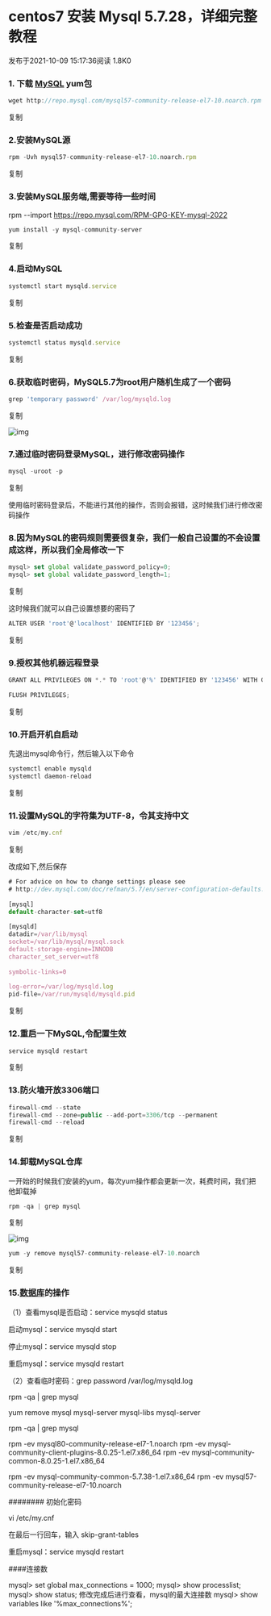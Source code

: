# centos7 安装 Mysql 5.7.28，详细完整教程

发布于2021-10-09 15:17:36阅读 1.8K0

### 1. 下载 [MySQL](https://cloud.tencent.com/product/cdb?from=10680) yum包

```javascript
wget http://repo.mysql.com/mysql57-community-release-el7-10.noarch.rpm
```

复制

###  2.安装MySQL源

```javascript
rpm -Uvh mysql57-community-release-el7-10.noarch.rpm
```

复制

### 3.安装MySQL服务端,需要等待一些时间

rpm --import https://repo.mysql.com/RPM-GPG-KEY-mysql-2022

```javascript
yum install -y mysql-community-server
```

复制

### 4.启动MySQL

```javascript
systemctl start mysqld.service
```

复制

### 5.检查是否启动成功

```javascript
systemctl status mysqld.service
```

复制

### 6.获取临时密码，MySQL5.7为root用户随机生成了一个密码

```javascript
grep 'temporary password' /var/log/mysqld.log 
```

复制

![img](https://ask.qcloudimg.com/http-save/yehe-1159019/fd9d5d73d1a67a153f727dd860420f03.png?imageView2/2/w/1620)

### 7.通过临时密码登录MySQL，进行修改密码操作

```javascript
mysql -uroot -p
```

复制

使用临时密码登录后，不能进行其他的操作，否则会报错，这时候我们进行修改密码操作

### 8.因为MySQL的密码规则需要很复杂，我们一般自己设置的不会设置成这样，所以我们全局修改一下

```javascript
mysql> set global validate_password_policy=0;
mysql> set global validate_password_length=1;
```

复制

这时候我们就可以自己设置想要的密码了

```javascript
ALTER USER 'root'@'localhost' IDENTIFIED BY '123456';
```

复制

### 9.授权其他机器远程登录

```javascript
GRANT ALL PRIVILEGES ON *.* TO 'root'@'%' IDENTIFIED BY '123456' WITH GRANT OPTION;
 
FLUSH PRIVILEGES;
```

复制

### 10.开启开机自启动

先退出mysql命令行，然后输入以下命令

```javascript
systemctl enable mysqld
systemctl daemon-reload
```

复制

### 11.设置MySQL的字符集为UTF-8，令其支持中文

```javascript
vim /etc/my.cnf
```

复制

改成如下,然后保存

```javascript
# For advice on how to change settings please see
# http://dev.mysql.com/doc/refman/5.7/en/server-configuration-defaults.html
 
[mysql]
default-character-set=utf8
 
[mysqld]
datadir=/var/lib/mysql
socket=/var/lib/mysql/mysql.sock
default-storage-engine=INNODB
character_set_server=utf8
 
symbolic-links=0
 
log-error=/var/log/mysqld.log
pid-file=/var/run/mysqld/mysqld.pid
```

复制

### 12.重启一下MySQL,令配置生效

```javascript
service mysqld restart
```

复制

### 13.防火墙开放3306端口

```javascript
firewall-cmd --state
firewall-cmd --zone=public --add-port=3306/tcp --permanent
firewall-cmd --reload
```

复制

### 14.卸载MySQL仓库

一开始的时候我们安装的yum，每次yum操作都会更新一次，耗费时间，我们把他卸载掉

```javascript
rpm -qa | grep mysql
```

复制

![img](https://ask.qcloudimg.com/http-save/yehe-1159019/43d2cecaf465780dd891cf6dbda1bd8d.png?imageView2/2/w/1620)

```javascript
yum -y remove mysql57-community-release-el7-10.noarch
```

复制

### 15.[数据库](https://cloud.tencent.com/solution/database?from=10680)的操作

（1）查看mysql是否启动：service mysqld status

启动mysql：service mysqld start

停止mysql：service mysqld stop

重启mysql：service mysqld restart

（2）查看临时密码：grep password /var/log/mysqld.log



rpm -qa |  grep mysql

yum remove mysql mysql-server mysql-libs mysql-server

rpm -qa | grep mysql

rpm -ev mysql80-community-release-el7-1.noarch
rpm -ev mysql-community-client-plugins-8.0.25-1.el7.x86_64
rpm -ev mysql-community-common-8.0.25-1.el7.x86_64

rpm -ev mysql-community-common-5.7.38-1.el7.x86_64
rpm -ev mysql57-community-release-el7-10.noarch



######## 初始化密码

vi /etc/my.cnf

在最后一行回车，输入 skip-grant-tables

重启mysql：service mysqld restart



####连接数

mysql> set global max_connections = 1000;
mysql> show processlist;
mysql> show status;
修改完成后进行查看，mysql的最大连接数
mysql> show variables like '%max_connections%';
